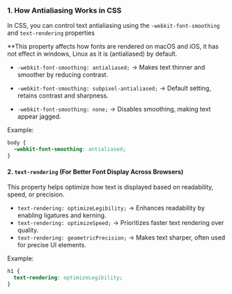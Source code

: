 

### 1. **How Antialiasing Works in CSS**

In CSS, you can control text antialiasing using the `-webkit-font-smoothing` and `text-rendering` properties


**This property affects how fonts are rendered on macOS and iOS, it has not effect in windows, Linux as it is (antialiased) by default.

- `-webkit-font-smoothing: antialiased;` → Makes text thinner and smoother by reducing contrast.

- `-webkit-font-smoothing: subpixel-antialiased;` → Default setting, retains contrast and sharpness.

- `-webkit-font-smoothing: none;` → Disables smoothing, making text appear jagged.

Example:

```css
body {
  -webkit-font-smoothing: antialiased;
}
```

#### **2. `text-rendering` (For Better Font Display Across Browsers)**

This property helps optimize how text is displayed based on readability, speed, or precision.

- `text-rendering: optimizeLegibility;` → Enhances readability by enabling ligatures and kerning.
- `text-rendering: optimizeSpeed;` → Prioritizes faster text rendering over quality.
- `text-rendering: geometricPrecision;` → Makes text sharper, often used for precise UI elements.

Example:

```css
h1 {
  text-rendering: optimizeLegibility;
}
```


